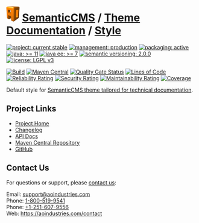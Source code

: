 # [<img src="ao-logo.png" alt="AO Logo" width="35" height="40">](https://github.com/aoindustries) [SemanticCMS](https://github.com/aoindustries/semanticcms) / [Theme Documentation](https://github.com/aoindustries/semanticcms-theme-documentation) / [Style](https://github.com/aoindustries/semanticcms-theme-documentation-style)

[![project: current stable](https://semanticcms.com/ao-badges/project-current-stable.svg)](https://aoindustries.com/life-cycle#project-current-stable)
[![management: production](https://semanticcms.com/ao-badges/management-production.svg)](https://aoindustries.com/life-cycle#management-production)
[![packaging: active](https://semanticcms.com/ao-badges/packaging-active.svg)](https://aoindustries.com/life-cycle#packaging-active)  
[![java: &gt;= 11](https://semanticcms.com/ao-badges/java-11.svg)](https://docs.oracle.com/en/java/javase/11/docs/api/)
[![java ee: &gt;= 7](https://semanticcms.com/ao-badges/javaee-7.svg)](https://docs.oracle.com/javaee/7/api/)
[![semantic versioning: 2.0.0](https://semanticcms.com/ao-badges/semver-2.0.0.svg)](http://semver.org/spec/v2.0.0.html)
[![license: LGPL v3](https://semanticcms.com/ao-badges/license-lgpl-3.0.svg)](https://www.gnu.org/licenses/lgpl-3.0)

[![Build](https://github.com/aoindustries/semanticcms-theme-documentation-style/workflows/Build/badge.svg?branch=master)](https://github.com/aoindustries/semanticcms-theme-documentation-style/actions?query=workflow%3ABuild)
[![Maven Central](https://maven-badges.herokuapp.com/maven-central/com.semanticcms/semanticcms-theme-documentation-style/badge.svg)](https://maven-badges.herokuapp.com/maven-central/com.semanticcms/semanticcms-theme-documentation-style)
[![Quality Gate Status](https://sonarcloud.io/api/project_badges/measure?branch=master&project=com.semanticcms%3Asemanticcms-theme-documentation-style&metric=alert_status)](https://sonarcloud.io/dashboard?branch=master&id=com.semanticcms%3Asemanticcms-theme-documentation-style)
[![Lines of Code](https://sonarcloud.io/api/project_badges/measure?branch=master&project=com.semanticcms%3Asemanticcms-theme-documentation-style&metric=ncloc)](https://sonarcloud.io/component_measures?branch=master&id=com.semanticcms%3Asemanticcms-theme-documentation-style&metric=ncloc)  
[![Reliability Rating](https://sonarcloud.io/api/project_badges/measure?branch=master&project=com.semanticcms%3Asemanticcms-theme-documentation-style&metric=reliability_rating)](https://sonarcloud.io/component_measures?branch=master&id=com.semanticcms%3Asemanticcms-theme-documentation-style&metric=Reliability)
[![Security Rating](https://sonarcloud.io/api/project_badges/measure?branch=master&project=com.semanticcms%3Asemanticcms-theme-documentation-style&metric=security_rating)](https://sonarcloud.io/component_measures?branch=master&id=com.semanticcms%3Asemanticcms-theme-documentation-style&metric=Security)
[![Maintainability Rating](https://sonarcloud.io/api/project_badges/measure?branch=master&project=com.semanticcms%3Asemanticcms-theme-documentation-style&metric=sqale_rating)](https://sonarcloud.io/component_measures?branch=master&id=com.semanticcms%3Asemanticcms-theme-documentation-style&metric=Maintainability)
[![Coverage](https://sonarcloud.io/api/project_badges/measure?branch=master&project=com.semanticcms%3Asemanticcms-theme-documentation-style&metric=coverage)](https://sonarcloud.io/component_measures?branch=master&id=com.semanticcms%3Asemanticcms-theme-documentation-style&metric=Coverage)

Default style for [SemanticCMS theme tailored for technical documentation](https://github.com/aoindustries/semanticcms-theme-documentation).

## Project Links
* [Project Home](https://semanticcms.com/theme-documentation/style/)
* [Changelog](https://semanticcms.com/theme-documentation/style/changelog)
* [API Docs](https://semanticcms.com/theme-documentation/style/apidocs/)
* [Maven Central Repository](https://search.maven.org/artifact/com.semanticcms/semanticcms-theme-documentation-style)
* [GitHub](https://github.com/aoindustries/semanticcms-theme-documentation-style)

## Contact Us
For questions or support, please [contact us](https://aoindustries.com/contact):

Email: [support@aoindustries.com](mailto:support@aoindustries.com)  
Phone: [1-800-519-9541](tel:1-800-519-9541)  
Phone: [+1-251-607-9556](tel:+1-251-607-9556)  
Web: https://aoindustries.com/contact
